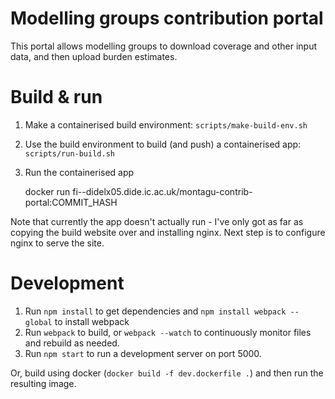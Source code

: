 # Modelling groups contribution portal
This portal allows modelling groups to download coverage and other input data, 
and then upload burden estimates.

# Build & run
1. Make a containerised build environment: `scripts/make-build-env.sh`
2. Use the build environment to build (and push) a containerised app: `scripts/run-build.sh`
3. Run the containerised app

    docker run fi--didelx05.dide.ic.ac.uk/montagu-contrib-portal:COMMIT_HASH

Note that currently the app doesn't actually run - I've only got as far as 
copying the build website over and installing nginx. Next step is to configure
nginx to serve the site.

# Development
1. Run `npm install` to get dependencies and `npm install webpack --global` to install webpack
2. Run `webpack` to build, or `webpack --watch` to continuously monitor files and
rebuild as needed.
3. Run `npm start` to run a development server on port 5000.

Or, build using docker (`docker build -f dev.dockerfile .`) and then run the 
resulting image.